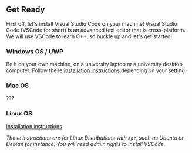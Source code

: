 ## Get Ready

First off, let's install Visual Studio Code on your machine! Visual Studio Code (VSCode for short) is an advanced text editor that is cross-platform. 
We will use VSCode to learn C++, so buckle up and let's get started!

### Windows OS / UWP
Be it on your own machine, on a university laptop or a university desktop computer. 
Follow these [installation instructions](https://github.com/HHildenbrandt/uwp_vscode_setup) depending on your setting.

### Mac OS
???

### Linux OS
[Installation instructions](https://github.com/ClaireGuerin/bash-install-vscode/)

*These instructions are for Linux Distributions with `apt`, such as Ubuntu or Debian for instance. You will need admin rights to install VSCode.*
